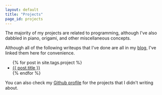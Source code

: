 ```yaml
---
layout: default
title: "Projects"
page_id: projects
---
```


The majority of my projects are related to programming, although I've also dabbled in piano, origami, and other miscellaneous concepts.

Although all of the following writeups that I've done are all in my [blog](/blog), I've linked them here for convenience.
  
<ul>
    {% for post in site.tags.project %}
        <li><a href="{{ post.url | clean_url }}">{{ post.title }}</a></li>
    {% endfor %}
</ul>

You can also check my [Github profile][git] for the projects that I didn't writing about.

  [git]: http://github.com/michael0x2a